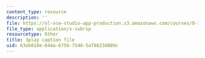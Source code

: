```yaml
---
content_type: resource
description: ''
file: https://ol-ocw-studio-app-production.s3.amazonaws.com/courses/8-13-14-experimental-physics-i-ii-junior-lab-fall-2016-spring-2017/63eb810e644a675675485af8623d889c_-GXIkn_ecKY.srt
file_type: application/x-subrip
resourcetype: Other
title: 3play caption file
uid: 63eb810e-644a-6756-7548-5af8623d889c
---
```


